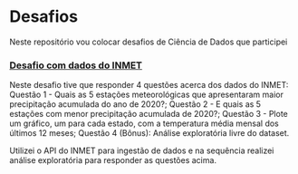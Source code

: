 # Desafios

Neste repositório vou colocar desafios de Ciência de Dados que participei

### [Desafio com dados do INMET](https://github.com/GCAntunes/Desafios/blob/main/Desafio_dados_INMET.ipynb)

Neste desafio tive que responder 4 questões acerca dos dados do INMET: Questão 1 - Quais as 5 estações meteorológicas que apresentaram maior precipitação acumulada do ano de 2020?; Questão 2 - E quais as 5 estações com menor precipitação acumulada de 2020?; Questão 3 - Plote um gráfico, um para cada estado, com a temperatura média mensal dos últimos 12 meses; Questão 4 (Bônus): Análise exploratória livre do dataset.

Utilizei o API do INMET para ingestão de dados e na sequência realizei análise exploratória para responder as questões acima.
